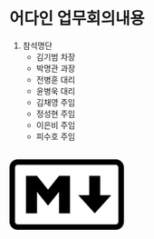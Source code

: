 어다인 업무회의내용
============
1. 참석명단
	- 김기범 차장
	- 박명관 과장
	- 전병훈 대리
	- 윤병욱 대리
	- 김채영 주임
	- 정성현 주임
	- 이은비 주임
	- 피수호 주임
<br>
<img src="./img.png" width="40%" height="30%" title="px(픽셀) 크기 설정" alt="RubberDuck"></img>